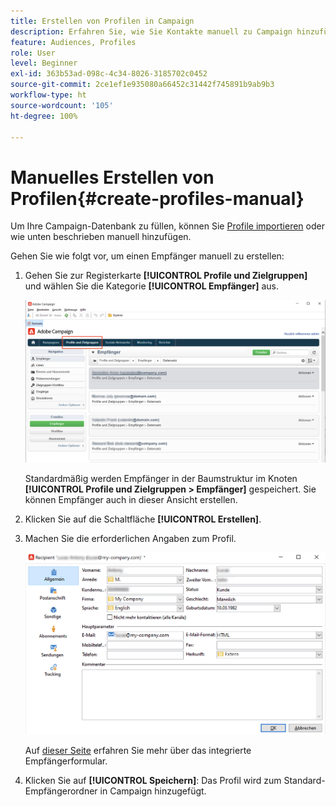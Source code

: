 ```yaml
---
title: Erstellen von Profilen in Campaign
description: Erfahren Sie, wie Sie Kontakte manuell zu Campaign hinzufügen
feature: Audiences, Profiles
role: User
level: Beginner
exl-id: 363b53ad-098c-4c34-8026-3185702c0452
source-git-commit: 2ce1ef1e935080a66452c31442f745891b9ab9b3
workflow-type: ht
source-wordcount: '105'
ht-degree: 100%

---
```


# Manuelles Erstellen von Profilen{#create-profiles-manual}

Um Ihre Campaign-Datenbank zu füllen, können Sie [Profile importieren](import-profiles.md) oder wie unten beschrieben manuell hinzufügen.

Gehen Sie wie folgt vor, um einen Empfänger manuell zu erstellen:

1. Gehen Sie zur Registerkarte **[!UICONTROL Profile und Zielgruppen]** und wählen Sie die Kategorie **[!UICONTROL Empfänger]** aus.

   ![](assets/profiles-and-targets.png)

   Standardmäßig werden Empfänger in der Baumstruktur im Knoten **[!UICONTROL Profile und Zielgruppen > Empfänger]** gespeichert. Sie können Empfänger auch in dieser Ansicht erstellen.

1. Klicken Sie auf die Schaltfläche **[!UICONTROL Erstellen]**.
1. Machen Sie die erforderlichen Angaben zum Profil.

   ![](assets/new-recipient.png)

   Auf [dieser Seite](view-profiles.md#edit-a-profiles) erfahren Sie mehr über das integrierte Empfängerformular.

1. Klicken Sie auf **[!UICONTROL Speichern]**: Das Profil wird zum Standard-Empfängerordner in Campaign hinzugefügt.
